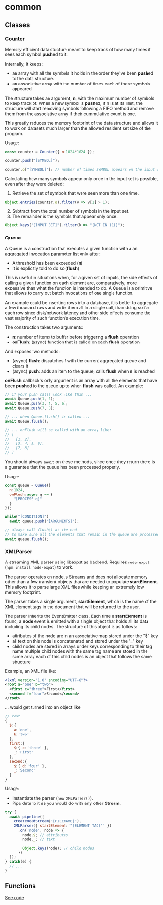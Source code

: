 # common

## Classes

### Counter

Memory efficient data stucture meant to keep track of how many times it sees
each symbol **push**ed to it.

Internally, it keeps:
 * an array with all the symbols it holds in the order they've
   been **push**ed to the data structure.
 * an associative array with the number of times each of these symbols appeared

The structure takes an argument, **n**, with the maximum number of symbols
to keep track of. When a new symbol is **push**ed, if n is at its limit,
the structure will start removing symbols following a FIFO method and remove
them from the associative array if their cummulative count is one.

This greatly reduces the memory footprint of the data structure and allows it to
work on datasets much larger than the allowed resident set size of the program.

Usage:

```javascript
const counter = Counter({ n:1024*1024 });

counter.push("[SYMBOL]");

counter.o["[SYMBOL]"]; // number of times SYMBOL appears on the input set
```

Calculating how many symbols appear only once in the input set is possible,
even after they were deleted:

  1. Retrieve the set of symbols that were seen more than one time.
  ```javascript
  Object.entries(counter.o).filter(v => v[1] > 1);
  ```
  2. Subtract from the total number of symbols in the input set.
  3. The remainder is the symbols that appear only once.
  ```javascript
  Object.keys("[INPUT SET]").filter(k => "[NOT IN (1)]");
  ```


### Queue

A Queue is a construction that executes a given function with a an aggregated
invocation parameter list only after:

* A threshold has been exceeded (**n**)
* It is explicitly told to do so (**flush**)

This is useful in situations when, for a given set of inputs, the side effects
of calling a given function on each element are, comparatively, more expensive
than what the function is intended to do. A Queue is a primitive that allows to
carry out batch invocations of one single function.

An example could be inserting rows into a database, it is better to aggregate
a few thousand rows and write them all in a single call, than doing so for each
row since disk/network latency and other side effects consume the vast majority
of such function's execution time.

The construction takes two arguments:
 * **n**: number of items to buffer before triggering a **flush** operation
 * **onFlush**: (async) function that is called on each **flush** operation

And exposes two methods:
 * (async) **flush**:
   dispatches **f** with the current aggregated queue and clears it
 * (async) **push**:
   adds an item to the queue, calls **flush** when **n** is reached

**onFlush** callback's only argument is an array with all the elements that
have been **push**ed to the queue up to when **flush** was called. An example:

```javascript
// if your push calls look like this ...
await Queue.push(1, 2);
await Queue.push(3, 4, 5, 6);
await Queue.push(7, 8);

// ... when Queue.flush() is called ...
await Queue.flush();

// ... onFlush will be called with an array like:
// [
//   [1, 2],
//   [3, 4, 5, 6],
//   [7, 8]
// ]
```

You should always ```await``` on these methods, since once they return there is
a guarantee that the queue has been processed properly.

Usage:

```javascript
const queue = Queue({
  n:1024,
  onFlush:async q => {
    "[PROCESS q]"
  }
});

while("[CONDITION]")
  await queue.push("[ARGUMENTS]");

// always call flush() at the end
// to make sure all the elements that remain in the queue are processed
await queue.flush();
```

### XMLParser

A streaming XML parser using [libexpat](https://libexpat.github.io/) as backend.
Requires `node-expat` (`npm install node-expat`) to work.

The parser operates on node.js [Stream](https://nodejs.org/api/stream.html)s
and does not allocate memory other than a few transient objects that are needed
to populate **startElement**. This allows it to parse large XML files while
keeping an extremely low memory footprint.

The parser takes a single argument, **startElement**, which is the name of the
XML element tags in the document that will be returned to the user.

The parser inherits the EventEmitter class. Each time a **startElement** is
found, a **node** event is emitted with a single object that holds all its data
including its child nodes. The structure of this object is as follows:

 * attributes of the node are in an associative map stored under the "$" key
 * all text on this node is concatenated and stored under the "_" key
 * child nodes are stored in arrays under keys corresponding to their tag name
   multiple child nodes with the same tag name are stored in the same array
   each of this child nodes is an object that follows the same structure

Example, an XML file like:

```xml
<?xml version="1.0" encoding="UTF-8"?>
<root a="one" b="two">
  <first c="three">First</first>
  <second f="four">Second</second>
</root>
```

... would get turned into an object like:

```javascript
// root
{
  $:{
    a:'one',
    b:'two'
  },
  first:{
    $:{ c:'three' },
    _:'First'
  },
  second:{
    $:{ d:'four' },
    _:'Second'
  }
}
```

Usage:

* Instantiate the parser (```new XMLParser()```).
* Pipe data to it as you would do with any other **Stream**.


```javascript
try {
  await pipeline([
    createReadStream("[FILENAME]"),
    XMLParser({ startElement:'"[ELEMENT TAG]"' })
      .on('node', node => {
        node.$; // attributes
        node._; // text

        Object.keys(node); // child nodes
      })
  ]);
} catch(e) {
  // ...
}
```

## Functions

[See code](common.js)
